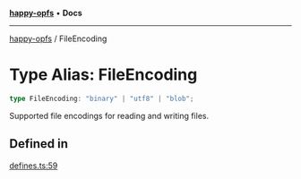 [**happy-opfs**](../README.md) • **Docs**

***

[happy-opfs](../README.md) / FileEncoding

# Type Alias: FileEncoding

```ts
type FileEncoding: "binary" | "utf8" | "blob";
```

Supported file encodings for reading and writing files.

## Defined in

[defines.ts:59](https://github.com/JiangJie/happy-opfs/blob/7cd01910b3abb83abc0f7edbbf013c47ae6a060f/src/fs/defines.ts#L59)
